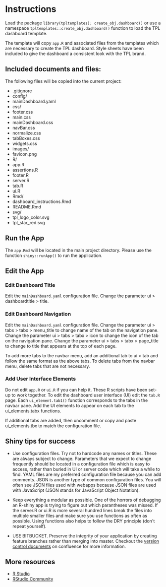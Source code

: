 
<!-- README.md is generated from README.Rmd. Please edit that file -->
Instructions
============

Load the package `library(tpltemplates); create_obj.dashboard()` or use a namespace `tpltemplates::create_obj.dashboard()` function to load the TPL dashboard template.

The template will copy `app.R` and associated files from the templates which are necessary to create the TPL dashboard. Style sheets have been included to give the dashboard a consistent look with the TPL brand.

Included documents and files:
-----------------------------

The following files will be copied into the current project:

-   .gitignore
-   config/
-   mainDashboard.yaml
-   css/
-   footer.css
-   main.css
-   mainDashboard.css
-   navBar.css
-   normalize.css
-   tabBoxes.css
-   widgets.css
-   images/
-   favicon.png
-   R/
-   app.R
-   assertions.R
-   footer.R
-   server.R
-   tab.R
-   ui.R
-   Rmd/
-   dashboard\_instructions.Rmd
-   README.Rmd
-   svg/
-   tpl\_logo\_color.svg
-   tpl\_star\_red.svg

Run the App
-----------

The `app.Rmd` will be located in the main project directory. Please use the function `shiny::runApp()` to run the application.

Edit the App
------------

### Edit Dashboard Title

Edit the `mainDashboard.yaml` configuration file. Change the parameter ui &gt; dashboardtitle &gt; title.

### Edit Dashboard Navigation

Edit the `mainDashboard.yaml` configuration file. Change the parameter ui &gt; tabs &gt; tabx &gt; menu\_title to change name of the tab on the navigation pane. Change the parameter ui &gt; tabs &gt; tabx &gt; icon to change the icon of the tab on the navigation pane. Change the parameter ui &gt; tabs &gt; tabx &gt; page\_title to change to title that appears at the top of each page.

To add more tabs to the navbar menu, add an additional tab to ui &gt; tab and follow the same format as the above tabs. To delete tabs from the navbar menu, delete tabs that are not necessary.

### Add User Interface Elements

Do not edit `app.R` or `ui.R` if you can help it. These R scripts have been set-up to work together. To edit the dashboard user interface (UI) edit the `tab.R` page. Each `ui_element.tab1()` function corresponds to the tabs in the navbar pane. Add the UI elements to appear on each tab to the ui\_elements.tabx functions.

If additional tabs are added, then uncomment or copy and paste ui\_elements.tbx to match the configuration file.

Shiny tips for success
----------------------

-   Use configuration files. Try not to hardcode any names or titles. These are always subject to change. Parameters that we expect to change frequently should be located in a configuration file which is easy to access, rather than buried in UI or server code which will take a while to find. YAML files are my preferred configuration file because you can add comments. JSON is another type of common configuration files. You will often see JSON files used with webapps because JSON files are used with JavaScript (JSON stands for JavaScript Object Notation).

-   Keep everything a modular as possible. One of the horrors of debugging an R-shiny app is trying to figure out which parantheses was missed. If the server.R or ui.R is more several hundred lines break the files into multiple smaller files and make sure you use functions as often as possible. Using functions also helps to follow the DRY principle (don't repeat yourself).

-   USE BITBUCKET. Preserve the integrity of your application by creating feature branches rather than merging into master. Checkout the [version control documents](http://tpldocs.rice.edu/display/PROG/Version+Control) on confluence for more information.

More resources
--------------

-   [R Studio](https://shiny.rstudio.com/)
-   [RStudio Community](https://community.rstudio.com/c/shiny)
